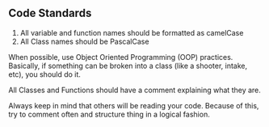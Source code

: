 ## Code Standards ##

1. All variable and function names should be formatted as camelCase
2. All Class names should be PascalCase

When possible, use Object Oriented Programming (OOP) practices. Basically, if something can be broken into a class (like a shooter, intake, etc), you should do it.

All Classes and Functions should have a comment explaining what they are.

Always keep in mind that others will be reading your code. Because of this, try to comment often and structure thing in a logical fashion.
